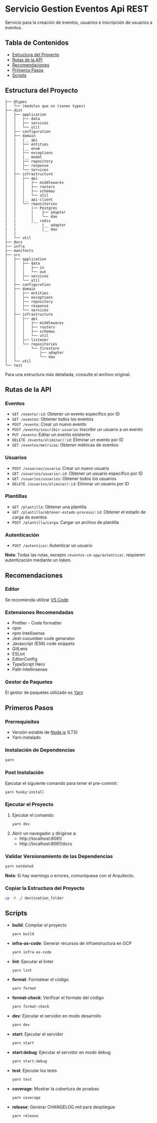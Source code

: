# Servicio Gestion Eventos Api REST

Servicio para la creación de eventos, usuarios e inscripción de usuarios a eventos.

## Tabla de Contenidos
- [Estructura del Proyecto](#estructura-del-proyecto)
- [Rutas de la API](#rutas-de-la-api)
- [Recomendaciones](#recomendaciones)
- [Primeros Pasos](#primeros-pasos)
- [Scripts](#scripts)

## Estructura del Proyecto

```
├── @types
│   └── (modulos que no tienen types)
├── dist
│   ├── application
│   │   ├── data
│   │   ├── services
│   │   └── util
│   ├── configuration
│   ├── domain
|   |   |__ api
│   │   ├── entities
|   |   |__ enum  
│   │   ├── exceptions
|   |   |__ model 
│   │   ├── repository
│   │   ├── response
│   │   └── services
│   ├── infrastructure
│   │   ├── api
│   │   │   ├── middlewares
│   │   │   ├── routers
│   │   │   ├── schemas
│   │   │   └── util
|   |   |__ api-client        
│   │   └── repositories
│   │       |── Postgres
│   │       |    ├── adapter
│   │       |    └── dao
|   |       |__ redis
|   |            |__ adapter
|   |            |__ dao        
|   |      
│   └── util
├── docs
├── infra
├── manifests
├── src
│   ├── application
│   │   ├── data
│   │   │   ├── in
│   │   │   └── out
│   │   ├── services
│   │   └── util
│   ├── configuration
│   ├── domain
│   │   ├── entities
│   │   ├── exceptions
│   │   ├── repository
│   │   ├── response
│   │   └── services
│   ├── infrastructure
│   │   ├── api
│   │   │   ├── middlewares
│   │   │   ├── routers
│   │   │   ├── schemas
│   │   │   └── util
│   │   ├── listener
│   │   └── repositories
│   │       └── firestore
│   │           ├── adapter
│   │           └── dao
│   └── util
└── test
```

Para una estructura más detallada, consulte el archivo original.

## Rutas de la API

### Eventos
- `GET /evento/:id`: Obtener un evento específico por ID
- `GET /eventos`: Obtener todos los eventos
- `POST /evento`: Crear un nuevo evento
- `POST /evento/inscribir-usuario`: Inscribir un usuario a un evento
- `PUT /evento`: Editar un evento existente
- `DELETE /evento/eliminar/:id`: Eliminar un evento por ID
- `GET /eventos/metricas`: Obtener métricas de eventos

### Usuarios
- `POST /usuarios/usuario`: Crear un nuevo usuario
- `GET /usuarios/usuario/:id`: Obtener un usuario específico por ID
- `GET /usuarios/usuarios`: Obtener todos los usuarios
- `DELETE /usuarios/eliminar/:id`: Eliminar un usuario por ID

### Plantillas
- `GET /plantilla`: Obtener una plantilla
- `GET /plantilla/obtener-estado-proceso/:id`: Obtener el estado de carga de eventos
- `POST /plantilla/carga`: Cargar un archivo de plantilla

### Autenticación
- `POST /autenticar`: Autenticar un usuario

**Nota**: Todas las rutas, excepto `/eventos-cm-app/autenticar`, requieren autenticación mediante un token.

## Recomendaciones

### Editor
Se recomienda utilizar [VS Code](https://code.visualstudio.com/)

### Extensiones Recomendadas
- Prettier - Code formatter
- npm
- npm Intellisense
- Jest-cucumber code generator
- Javascript (ES6) code snippets
- GitLens
- ESLint
- EditorConfig
- TypeScript Hero
- Path Intellinsense

### Gestor de Paquetes
El gestor de paquetes utilizado es [Yarn](https://yarnpkg.com/)

## Primeros Pasos

### Prerrequisitos
- Versión estable de [Node.js](https://nodejs.org/) (LTS)
- Yarn instalado

### Instalación de Dependencias
```bash
yarn
```

### Post Instalación
Ejecutar el siguiente comando para tener el pre-commit:
```bash
yarn husky:install
```

### Ejecutar el Proyecto
1. Ejecutar el comando:
   ```bash
   yarn dev
   ```
2. Abrir un navegador y dirigirse a:
   - http://localhost:8081/
   - http://localhost:8081/docs

### Validar Versionamiento de las Dependencias
```bash
yarn outdated
```

**Nota**: Si hay warnings o errores, comuníquese con el Arquitecto.

### Copiar la Estructura del Proyecto
```bash
cp -R ./ destination_folder
```

## Scripts

- **build**: Compilar el proyecto
  ```bash
  yarn build
  ```

- **infra-as-code**: Generar recursos de infraestructura en GCP
  ```bash
  yarn infra-as-code
  ```

- **lint**: Ejecutar el linter
  ```bash
  yarn lint
  ```

- **format**: Formatear el código
  ```bash
  yarn format
  ```

- **format-check**: Verificar el formato del código
  ```bash
  yarn format-check
  ```

- **dev**: Ejecutar el servidor en modo desarrollo
  ```bash
  yarn dev
  ```

- **start**: Ejecutar el servidor
  ```bash
  yarn start
  ```

- **start:debug**: Ejecutar el servidor en modo debug
  ```bash
  yarn start:debug
  ```

- **test**: Ejecutar los tests
  ```bash
  yarn test
  ```

- **coverage**: Mostrar la cobertura de pruebas
  ```bash
  yarn coverage
  ```

- **release**: Generar CHANGELOG.md para despliegue
  ```bash
  yarn release
  ```